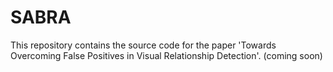 # SABRA
This repository contains the source code for the paper 'Towards Overcoming False Positives in Visual Relationship Detection'. (coming soon)
